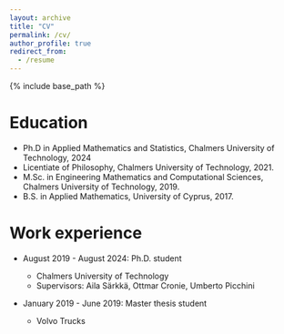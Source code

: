 ```yaml
---
layout: archive
title: "CV"
permalink: /cv/
author_profile: true
redirect_from:
  - /resume
---
```


{% include base_path %}

Education
======
* Ph.D in Applied Mathematics and Statistics, Chalmers University of Technology, 2024
* Licentiate of Philosophy, Chalmers University of Technology, 2021.
* M.Sc. in Engineering Mathematics and Computational Sciences, Chalmers University of Technology, 2019.
* B.S. in Applied Mathematics, University of Cyprus, 2017.

Work experience
======
* August 2019 - August 2024: Ph.D. student
  * Chalmers University of Technology
  * Supervisors: Aila Särkkä, Ottmar Cronie, Umberto Picchini
 
* January 2019 - June 2019: Master thesis student
  * Volvo Trucks
 





  

